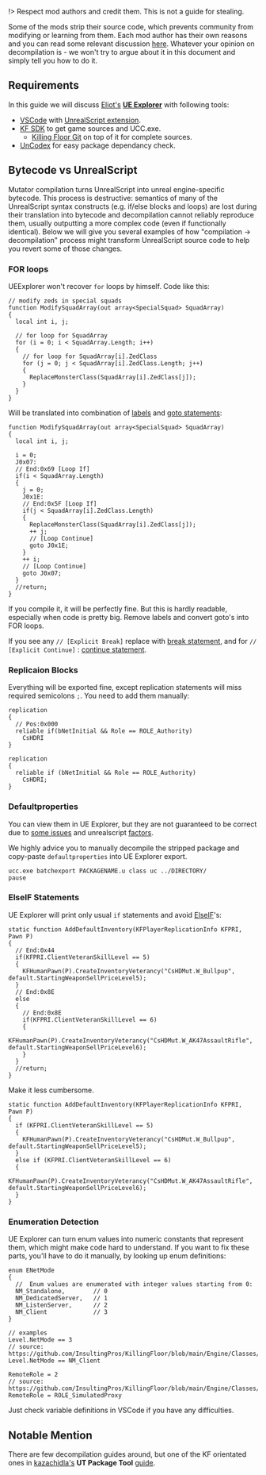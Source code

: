 !> Respect mod authors and credit them. This is not a guide for stealing.

Some of the mods strip their source code, which prevents community from modifying or learning from them. Each mod author has their own reasons and you can read some relevant discussion [here](https://wiki.beyondunreal.com/Legacy:Trystan/Code_Protection). Whatever your opinion on decompilation is - we won't try to argue about it in this document and simply tell you how to do it. 

## Requirements

In this guide we will discuss [Eliot's](https://github.com/EliotVU/Unreal-Library) [**UE Explorer**](https://eliotvu.com/portfolio/view/21/ue-explorer) with following tools:

* [VSCode](https://code.visualstudio.com/) with [UnrealScript extension](https://marketplace.visualstudio.com/items?itemName=EliotVU.uc).
* [KF SDK](https://steamdb.info/app/1260/) to get game sources and UCC.exe.
  * [Killing Floor Git](https://github.com/InsultingPros/KillingFloor) on top of it for complete sources.
* [UnCodex](https://sourceforge.net/projects/uncodex/) for easy package dependancy check.

## Bytecode vs UnrealScript

Mutator compilation turns UnrealScript into unreal engine-specific bytecode. This process is destructive: semantics of many of the UnrealScript syntax constructs (e.g. if/else blocks and loops) are lost during their translation into bytecode and decompilation cannot reliably reproduce them, usually outputting a more complex code (even if functionally identical). Below we will give you several examples of how "compilation -> decompilation" process might transform UnrealScript source code to help you revert some of those changes.

### FOR loops

UEExplorer won't recover `for` loops by himself. Code like this:

```clike
// modify zeds in special squads
function ModifySquadArray(out array<SpecialSquad> SquadArray)
{
  local int i, j;

  // for loop for SquadArray
  for (i = 0; i < SquadArray.Length; i++)
  {
    // for loop for SquadArray[i].ZedClass
    for (j = 0; j < SquadArray[i].ZedClass.Length; j++)
    {
      ReplaceMonsterClass(SquadArray[i].ZedClass[j]);
    }
  }
}
```

Will be translated into combination of [labels](https://wiki.beyondunreal.com/States#State_Labels_and_Latent_Functions) and [goto statements](https://wiki.beyondunreal.com/GoTo_statement):

```clike
function ModifySquadArray(out array<SpecialSquad> SquadArray)
{
  local int i, j;

  i = 0;
  J0x07:
  // End:0x69 [Loop If]
  if(i < SquadArray.Length)
  {
    j = 0;
    J0x1E:
    // End:0x5F [Loop If]
    if(j < SquadArray[i].ZedClass.Length)
    {
      ReplaceMonsterClass(SquadArray[i].ZedClass[j]);
      ++ j;
      // [Loop Continue]
      goto J0x1E;
    }
    ++ i;
    // [Loop Continue]
    goto J0x07;
  }
  //return;  
}
```

If you compile it, it will be perfectly fine. But this is hardly readable, especially when code is pretty big. Remove labels and convert goto's into FOR loops.

If you see any `// [Explicit Break]` replace with [break statement](https://wiki.beyondunreal.com/Break_statement), and for `// [Explicit Continue]` : [continue statement](https://wiki.beyondunreal.com/Continue_statement).

### Replicaion Blocks

Everything will be exported fine, except replication statements will miss required semicolons `;`. You need to add them manually:

```clike
replication
{
  // Pos:0x000
  reliable if(bNetInitial && Role == ROLE_Authority)
    CsHDRI
}
```

```clike
replication
{
  reliable if (bNetInitial && Role == ROLE_Authority)
    CsHDRI;
}
```

### Defaultproperties

You can view them in UE Explorer, but they are not guaranteed to be correct due to [some issues](https://github.com/EliotVU/Unreal-Library/issues/40#issuecomment-907320329) and unrealscript [factors](https://wiki.beyondunreal.com/Subobjects#Subobjects_in_exported_source_code).

We highly advice you to manually decompile the stripped package and copy-paste `defaultproperties` into UE Explorer export.

```clike
ucc.exe batchexport PACKAGENAME.u class uc ../DIRECTORY/
pause
```

### ElseIF Statements

UE Explorer will print only usual `if` statements and avoid [ElseIF](https://wiki.beyondunreal.com/If_statement#.22ElseIf.22_statement)'s:

```clike
static function AddDefaultInventory(KFPlayerReplicationInfo KFPRI, Pawn P)
{
  // End:0x44
  if(KFPRI.ClientVeteranSkillLevel == 5)
  {
    KFHumanPawn(P).CreateInventoryVeterancy("CsHDMut.W_Bullpup", default.StartingWeaponSellPriceLevel5);
  }
  // End:0x8E
  else
  {
    // End:0x8E
    if(KFPRI.ClientVeteranSkillLevel == 6)
    {
      KFHumanPawn(P).CreateInventoryVeterancy("CsHDMut.W_AK47AssaultRifle", default.StartingWeaponSellPriceLevel6);
    }
  }
  //return;  
}
```

Make it less cumbersome.

```clike
static function AddDefaultInventory(KFPlayerReplicationInfo KFPRI, Pawn P)
{
  if (KFPRI.ClientVeteranSkillLevel == 5)
  {
    KFHumanPawn(P).CreateInventoryVeterancy("CsHDMut.W_Bullpup", default.StartingWeaponSellPriceLevel5);
  }
  else if (KFPRI.ClientVeteranSkillLevel == 6)
  {
    KFHumanPawn(P).CreateInventoryVeterancy("CsHDMut.W_AK47AssaultRifle", default.StartingWeaponSellPriceLevel6);
  }
}
```

### Enumeration Detection

UE Explorer can turn enum values into numeric constants that represent them, which might make code hard to understand. If you want to fix these parts, you'll have to do it manually, by looking up enum definitions:

```clike
enum ENetMode
{
  //  Enum values are enumerated with integer values starting from 0:
  NM_Standalone,        // 0
  NM_DedicatedServer,   // 1
  NM_ListenServer,      // 2
  NM_Client             // 3
}

// examples
Level.NetMode == 3
// source: https://github.com/InsultingPros/KillingFloor/blob/main/Engine/Classes/LevelInfo.uc#L188
Level.NetMode == NM_Client

RemoteRole = 2
// source: https://github.com/InsultingPros/KillingFloor/blob/main/Engine/Classes/Actor.uc#L224
RemoteRole = ROLE_SimulatedProxy
```

Just check variable definitions in VSCode if you have any difficulties.

## Notable Mention

There are few decompilation guides around, but one of the KF orientated ones in [kazachidla's](http://steamcommunity.com/profiles/76561198012931650) **UT Package Tool** [guide](https://steamcommunity.com/sharedfiles/filedetails/?id=314459304).
